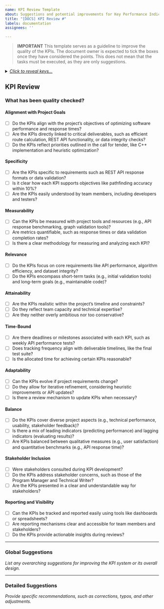 ```yaml
---
name: KPI Review Template
about: Suggestions and potential improvements for Key Performance Indicators
title: "[DOCS] KPI Review #"
labels: documentation
assignees: ''

---
```


> **IMPORTANT**
> This template serves as a guideline to improve the quality of the KPIs. The document owner is expected to tick the boxes once they have considered the points. This does not mean that the tasks must be executed, as they are only suggestions.

<details>
<summary><em><ins>Click to reveal keys...</ins></em></summary>
  
#### Text Format
- **Bold**: replaced word in original text
- Normal: Citation from original text
- *Italic*: Comment
- ~~Strikethrough~~: Original text to remove

#### Suggestions
- IMPROVEMENT: something to add, to be defined by document owner
- TYPO: a suggestion for correcting a found typo

</details>

## KPI Review

### What has been quality checked?

#### **Alignment with Project Goals**

- [ ] Do the KPIs align with the project’s objectives of optimizing software performance and response times?  
- [ ] Are the KPIs directly linked to critical deliverables, such as efficient route calculation, REST API functionality, or data integrity checks?  
- [ ] Do the KPIs reflect priorities outlined in the call for tender, like C++ implementation and heuristic optimization?  

#### **Specificity**

- [ ] Are the KPIs specific to requirements such as REST API response formats or data validation?  
- [ ] Is it clear how each KPI supports objectives like pathfinding accuracy within 10%?  
- [ ] Are the KPIs easily understood by team members, including developers and testers?  

#### **Measurability**

- [ ] Can the KPIs be measured with project tools and resources (e.g., API response benchmarking, graph validation tools)?  
- [ ] Are metrics quantifiable, such as response times or data validation completion rates?  
- [ ] Is there a clear methodology for measuring and analyzing each KPI?  

#### **Relevance**

- [ ] Do the KPIs focus on core requirements like API performance, algorithm efficiency, and dataset integrity?  
- [ ] Do the KPIs encompass short-term tasks (e.g., initial validation tools) and long-term goals (e.g., maintainable code)?  

#### **Attainability**

- [ ] Are the KPIs realistic within the project’s timeline and constraints?  
- [ ] Do they reflect team capacity and technical expertise?  
- [ ] Are they neither overly ambitious nor too conservative?  

#### **Time-Bound**

- [ ] Are there deadlines or milestones associated with each KPI, such as weekly API performance tests?  
- [ ] Does tracking frequency align with deliverable timelines, like the final test suite?  
- [ ] Is the allocated time for achieving certain KPIs reasonable?  

#### **Adaptability**

- [ ] Can the KPIs evolve if project requirements change?  
- [ ] Do they allow for iterative refinement, considering heuristic improvements or API updates?  
- [ ] Is there a review mechanism to update KPIs when necessary?  

#### **Balance**

- [ ] Do the KPIs cover diverse project aspects (e.g., technical performance, usability, stakeholder feedback)?  
- [ ] Is there a mix of leading indicators (predicting performance) and lagging indicators (evaluating results)?  
- [ ] Are KPIs balanced between qualitative measures (e.g., user satisfaction) and quantitative benchmarks (e.g., API response time)?  

#### **Stakeholder Inclusion**

- [ ] Were stakeholders consulted during KPI development?  
- [ ] Do the KPIs address stakeholder concerns, such as those of the Program Manager and Technical Writer?  
- [ ] Are the KPIs presented in a clear and understandable way for stakeholders?  

#### **Reporting and Visibility**

- [ ] Can the KPIs be tracked and reported easily using tools like dashboards or spreadsheets?  
- [ ] Are reporting mechanisms clear and accessible for team members and stakeholders?  
- [ ] Do the KPIs provide actionable insights during reviews?  

---

### Global Suggestions

*List any overarching suggestions for improving the KPI system or its overall design.*

---

### Detailed Suggestions

*Provide specific recommendations, such as corrections, typos, and other adjustments.*
